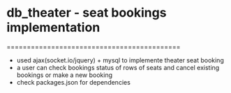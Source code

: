 # db_theater - seat bookings implementation
===========================================

- used ajax(socket.io/jquery) + mysql to implemente theater seat booking
- a user can check bookings status of rows of seats and cancel existing bookings or make a new booking
- check packages.json for dependencies